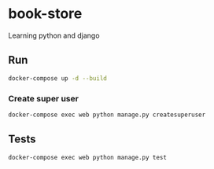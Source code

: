 # book-store

Learning python and django

## Run

```bash
docker-compose up -d --build
```

### Create super user

```bash
docker-compose exec web python manage.py createsuperuser
```

## Tests

```bash
docker-compose exec web python manage.py test
```
